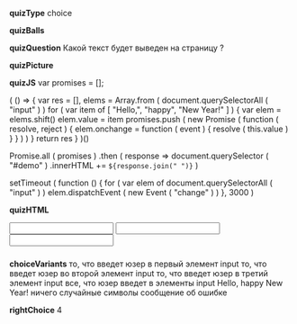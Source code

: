 ____quizType____
choice

____quizBalls____


____quizQuestion____
Какой текст будет выведен на страницу  ?

____quizPicture____


____quizJS____
var promises = [];

(
    () => {
        var res = [],
            elems = Array.from (
                document.querySelectorAll ( "input" )
            )
        for ( var item of [ "Hello,", "happy", "New Year!" ] ) {
            var elem = elems.shift()
            elem.value = item
            promises.push (
                new Promise (
                    function ( resolve, reject ) {
                        elem.onchange = function ( event ) {
                            resolve ( this.value )
                        }
                    }
                )
            )
        }
        return res
    }
)()

Promise.all ( promises )
    .then (
        response => document.querySelector ( "#demo" )
            .innerHTML += `${response.join(" ")}`
    )

setTimeout ( function () {
    for ( var elem of document.querySelectorAll ( "input" ) )
        elem.dispatchEvent ( new Event ( "change" ) )
}, 3000 )

____quizHTML____
<body>
    <input/>
    <input/>
    <input/>
    <h3 id="demo"></h3>
</body>


____choiceVariants____
то, что введет юзер в первый элемент input
то, что введет юзер во второй элемент input
то, что введет юзер в третий элемент input
все, что юзер введет в элементы input
Hello, happy New Year!
ничего
случайные символы
сообщение об ошибке

____rightChoice____
4
